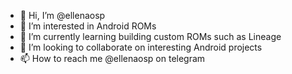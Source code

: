- 👋 Hi, I’m @ellenaosp
- 👀 I’m interested in Android ROMs
- 🌱 I’m currently learning building custom ROMs such as Lineage
- 💞️ I’m looking to collaborate on interesting Android projects
- 📫 How to reach me @ellenaosp on telegram

<!---
ellenaosp/ellenaosp is a ✨ special ✨ repository because its `README.md` (this file) appears on your GitHub profile.
You can click the Preview link to take a look at your changes.
--->
